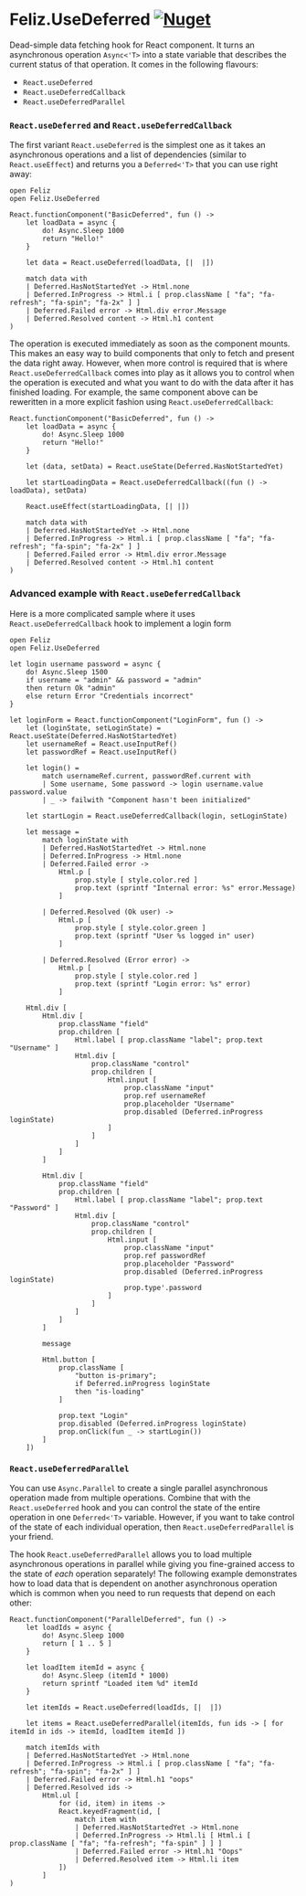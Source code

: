 # Feliz.UseDeferred [![Nuget](https://img.shields.io/nuget/v/Feliz.UseDeferred.svg?maxAge=0&colorB=brightgreen)](https://www.nuget.org/packages/Feliz.UseDeferred)

Dead-simple data fetching hook for React component. It turns an asynchronous operation `Async<'T>` into a state variable that describes the current status of that operation. It comes in the following flavours:
 - `React.useDeferred`
 - `React.useDeferredCallback`
 - `React.useDeferredParallel`

### `React.useDeferred` and `React.useDeferredCallback`
The first variant `React.useDeferred` is the simplest one as it takes an asynchronous operations and a list of dependencies (similar to `React.useEffect`) and returns you a `Deferred<'T>` that you can use right away:
```fsharp:use-deferred
open Feliz
open Feliz.UseDeferred

React.functionComponent("BasicDeferred", fun () ->
    let loadData = async {
        do! Async.Sleep 1000
        return "Hello!"
    }

    let data = React.useDeferred(loadData, [|  |])

    match data with
    | Deferred.HasNotStartedYet -> Html.none
    | Deferred.InProgress -> Html.i [ prop.className [ "fa"; "fa-refresh"; "fa-spin"; "fa-2x" ] ]
    | Deferred.Failed error -> Html.div error.Message
    | Deferred.Resolved content -> Html.h1 content
)
```
The operation is executed immediately as soon as the component mounts. This makes an easy way to build components that only to fetch and present the data right away. However, when more control is required that is where `React.useDeferredCallback` comes into play as it allows you to control when the operation is executed and what you want to do with the data after it has finished loading. For example, the same component above can be reweritten in a more explicit fashion using `React.useDeferredCallback`:
```fsharp:use-deferred-v2
React.functionComponent("BasicDeferred", fun () ->
    let loadData = async {
        do! Async.Sleep 1000
        return "Hello!"
    }

    let (data, setData) = React.useState(Deferred.HasNotStartedYet)

    let startLoadingData = React.useDeferredCallback((fun () -> loadData), setData)

    React.useEffect(startLoadingData, [| |])

    match data with
    | Deferred.HasNotStartedYet -> Html.none
    | Deferred.InProgress -> Html.i [ prop.className [ "fa"; "fa-refresh"; "fa-spin"; "fa-2x" ] ]
    | Deferred.Failed error -> Html.div error.Message
    | Deferred.Resolved content -> Html.h1 content
)
```
### Advanced example with `React.useDeferredCallback`
Here is a more complicated sample where it uses `React.useDeferredCallback` hook to implement a login form
```fsharp:deferred-form
open Feliz
open Feliz.UseDeferred

let login username password = async {
    do! Async.Sleep 1500
    if username = "admin" && password = "admin"
    then return Ok "admin"
    else return Error "Credentials incorrect"
}

let loginForm = React.functionComponent("LoginForm", fun () ->
    let (loginState, setLoginState) = React.useState(Deferred.HasNotStartedYet)
    let usernameRef = React.useInputRef()
    let passwordRef = React.useInputRef()

    let login() =
        match usernameRef.current, passwordRef.current with
        | Some username, Some password -> login username.value password.value
        | _ -> failwith "Component hasn't been initialized"

    let startLogin = React.useDeferredCallback(login, setLoginState)

    let message =
        match loginState with
        | Deferred.HasNotStartedYet -> Html.none
        | Deferred.InProgress -> Html.none
        | Deferred.Failed error ->
            Html.p [
                prop.style [ style.color.red ]
                prop.text (sprintf "Internal error: %s" error.Message)
            ]

        | Deferred.Resolved (Ok user) ->
            Html.p [
                prop.style [ style.color.green ]
                prop.text (sprintf "User %s logged in" user)
            ]

        | Deferred.Resolved (Error error) ->
            Html.p [
                prop.style [ style.color.red ]
                prop.text (sprintf "Login error: %s" error)
            ]

    Html.div [
        Html.div [
            prop.className "field"
            prop.children [
                Html.label [ prop.className "label"; prop.text "Username" ]
                Html.div [
                    prop.className "control"
                    prop.children [
                        Html.input [
                            prop.className "input"
                            prop.ref usernameRef
                            prop.placeholder "Username"
                            prop.disabled (Deferred.inProgress loginState)
                        ]
                    ]
                ]
            ]
        ]

        Html.div [
            prop.className "field"
            prop.children [
                Html.label [ prop.className "label"; prop.text "Password" ]
                Html.div [
                    prop.className "control"
                    prop.children [
                        Html.input [
                            prop.className "input"
                            prop.ref passwordRef
                            prop.placeholder "Password"
                            prop.disabled (Deferred.inProgress loginState)
                            prop.type'.password
                        ]
                    ]
                ]
            ]
        ]

        message

        Html.button [
            prop.className [
                "button is-primary";
                if Deferred.inProgress loginState
                then "is-loading"
            ]

            prop.text "Login"
            prop.disabled (Deferred.inProgress loginState)
            prop.onClick(fun _ -> startLogin())
        ]
    ])
```
### `React.useDeferredParallel`

You can use `Async.Parallel` to create a single parallel asynchronous operation made from multiple operations. Combine that with the `React.useDeferred` hook and you can control the state of the entire operation in one `Deferred<'T>` variable. However, if you want to take control of the state of each individual operation, then `React.useDeferredParallel` is your friend.

The hook `React.useDeferredParallel` allows you to load multiple asynchronous operations in parallel while giving you fine-grained access to the state of *each* operation separately! The following example demonstrates how to load data that is dependent on another asynchronous operation which is common when you need to run requests that depend on each other:

```fsharp:parallel-deferred
React.functionComponent("ParallelDeferred", fun () ->
    let loadIds = async {
        do! Async.Sleep 1000
        return [ 1 .. 5 ]
    }

    let loadItem itemId = async {
        do! Async.Sleep (itemId * 1000)
        return sprintf "Loaded item %d" itemId
    }

    let itemIds = React.useDeferred(loadIds, [|  |])

    let items = React.useDeferredParallel(itemIds, fun ids -> [ for itemId in ids -> itemId, loadItem itemId ])

    match itemIds with
    | Deferred.HasNotStartedYet -> Html.none
    | Deferred.InProgress -> Html.i [ prop.className [ "fa"; "fa-refresh"; "fa-spin"; "fa-2x" ] ]
    | Deferred.Failed error -> Html.h1 "oops"
    | Deferred.Resolved ids ->
        Html.ul [
            for (id, item) in items ->
            React.keyedFragment(id, [
                match item with
                | Deferred.HasNotStartedYet -> Html.none
                | Deferred.InProgress -> Html.li [ Html.i [ prop.className [ "fa"; "fa-refresh"; "fa-spin" ] ] ]
                | Deferred.Failed error -> Html.h1 "Oops"
                | Deferred.Resolved item -> Html.li item
            ])
        ]
)
```
